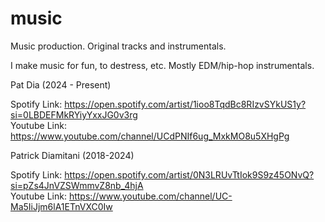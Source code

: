 # music
Music production. Original tracks and instrumentals.

I make music for fun, to destress, etc. Mostly EDM/hip-hop instrumentals.

Pat Dia (2024 - Present)

Spotify Link: https://open.spotify.com/artist/1ioo8TqdBc8RIzvSYkUS1y?si=0LBDEFMkRYiyYxxJG0v3rg
<br>Youtube Link: https://www.youtube.com/channel/UCdPNIf6ug_MxkMO8u5XHgPg

Patrick Diamitani (2018-2024)

Spotify Link: https://open.spotify.com/artist/0N3LRUvTtIok9S9z45ONvQ?si=pZs4JnVZSWmmvZ8nb_4hjA
<br>Youtube Link: https://www.youtube.com/channel/UC-Ma5IiJjm6lA1ETnVXC0Iw
